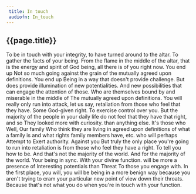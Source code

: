 ```yaml
---
 title: In touch
 audiofn: In_touch
---
```


## {{page.title}}

To be in touch with your integrity, to have turned around to the altar.
To gather the facts of your being. From the flame in the middle of the
altar, that is the energy and spirit of God being, all there is of you
right now. You end up Not so much going against the grain of the
mutually agreed upon definitions. You end up Being in a way that doesn't
provide challenge. But does provide illumination of new potentialities.
And new possibilities that can engage the attention of those. Who are
themselves bound by and miserable in the middle of The mutually agreed
upon definitions. You will really only run into attack, let us say,
retaliation from those who feel that they have. Some God-given right. To
exercise control over you. But the majority of the people in your daily
life do not feel that they have that right, and so They looked more with
curiosity. than anything else. It's those who Well, Our family Who think
they are living in agreed upon definitions of what a family is and what
rights family members have, etc. who will perhaps Attempt to Exert
authority. Against you But truly the only place you're going to run into
retaliation is from those who feel they have a right. To tell you how to
be. And that's not the majority of the world. And for the majority of
the world. Your being in sync. With your divine function. will be more a
presence of Interesting potentials than Threat To those you engage with.
In the first place, you will, you will be being in a more benign way
because you aren't trying to cram your particular new point of view down
their throats. Because that's not what you do when you're in touch with
your function.

